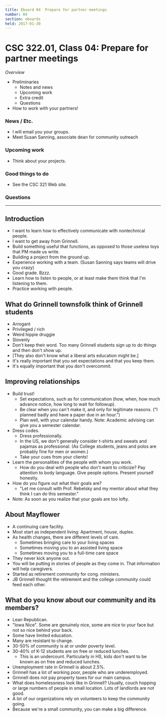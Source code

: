 ```yaml
---
title: Eboard 04  Prepare for partner meetings
number: 04
section: eboards
held: 2017-01-30
---
```

CSC 322.01, Class 04:  Prepare for partner meetings
===================================================

_Overview_

* Preliminaries
    * Notes and news
    * Upcoming work
    * Extra credit
    * Questions
* How to work with your partners!

### News / Etc.

* I will email you your groups.
* Meet Susan Sanning, associate dean for community outreach

### Upcoming work

* Think about your projects.

### Good things to do

* See the CSC 321 Web site.

### Questions

---

Introduction
------------

* I want to learn how to effectively communicate with nontechnical people.
* I want to get away from Grinnell.
* Build something useful that functions, as opposed to those useless toys
  that PM made us write.
* Building a project from the ground up.
* Experience working with a team.  (Susan Sanning says teams will drive
  you crazy)
* Good grade.  Bzzz.  
* Learn how to listen to people, or at least make them think that I'm
  listening to them.
* Practice working with people.

What do Grinnell townsfolk think of Grinnell students
-----------------------------------------------------

* Arrogant
* Privileged / rich
* Weird hippie druggie
* Slovenly
* Don't keep their word.  Too many Grinnell students sign up to do things
  and then don't show up.
* [They also don't know what a liberal arts education might be.]
* It's really important that you set expectations and that you keep them.
* It's equally important that you don't overcommit.

Improving relationships
-----------------------

* Build trust!
    * Set expectations, such as for communication (how, when, how much
      advance notice, how long to wait for followup).
    * Be clear when you can't make it, and only for legitimate reasons.
      ("I planned badly and have a paper due in an hour.")
    * Plan well, with your calendar handy.  Note: Academic advising can
      give you a semester calendar.
* Dress codes.
    * Dress professionally.
    * In the US, we don't generally consider t-shirts and sweats and pajamas
      as professional.  (As College students, jeans and polos are probably
      fine for men or women.)
    * Take your cues from your clients!
* Learn the personalities of the people with whom you work.
    * How do you deal with people who don't want to criticize?  Pay 
      attention to body language.  Give people options.  Present yourself 
      honestly.
* How do you figure out what their goals are?
    * "Let me consult with Prof. Rebelsky and my mentor about what they
      think I can do this semester."
* Note: As soon as you realize that your goals are too lofty.

About Mayflower
---------------

* A continuing care facility.
* Most start as independent living: Apartment, house, duplex.
* As health changes, there are different levels of care.
    * Sometimes bringing care to your living spaces
    * Sometimes moving you to an assisted living space
    * Sometimes moving you to a full-time care space
* They never kick anyone out.
* You will be putting in stories of people as they come in.  That
  information will help caregivers.
* Started as retirement community for cong. ministers.
* JB Grinnell thought the retirement and the college community could feed
  each other.

What do you know about our community and its members?
-----------------------------------------------------

* Lean Republican.
* "Iowa Nice".  Some are genuinely nice, some are nice to your face but
  not so nice behind your back.
* Some have limited education.
* Many are resistant to change.  
* 30-50% of community is at or under poverty level.
* 30-40% of K-12 students are on free or reduced lunches.
    * This is an undercount.  Particularly in HS, kids don't want to be
      known as on free and reduced lunches.
* Unemployment rate in Grinnell is about 2.5%.  
* Grinnell has a lot of working poor, people who are underemployed.
* Grinnell does not pay property taxes for our main campus.
* What does homelessness look like in Grinnell?  Usually, couch hopping
  or large numbers of people in small location.  Lots of landlords are
  not good.
* A lot of our organizations rely on volunteers to keep the community going.
* Because we're a small community, you can make a big difference.
